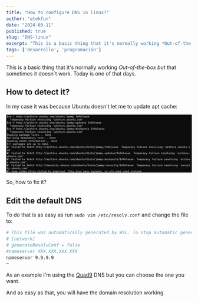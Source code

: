 ```yaml
---
title: "How to configure DNS in linux?"
author: "qtekfun"
date: "2024-03-11"
published: true
slug: "DNS-linux"
excerpt: "This is a basic thing that it's normally working *Out-of-the-box but* that sometimes it doesn´t work. Today is one"
tags: ['desarrollo', 'programación']
---
```



This is a basic thing that it's normally working *Out-of-the-box but* that sometimes it doesn´t work. Today is one
of that days.

## How to detect it?

In my case it was because Ubuntu doesn't let me to update apt cache:

![apt cache can´t be updated](/assets/Linux/apt-cache-failed.jpg)

So, how to fix it?

## Edit the default DNS

To do that is as easy as run `sudo vim /etc/resolv.conf` and change the file to:

``` bash
# This file was automatically generated by WSL. To stop automatic generation of this file, add the following entry to /etc/wsl.conf:
# [network]
# generateResolvConf = false
#nameserver XXX.XXX.XXX.XXX
nameserver 9.9.9.9
~
```

As an example I'm using the [Quad9](https://www.quad9.net/) DNS but you can choose the one you want.

And as easy as that, you will have the domain resolution working.